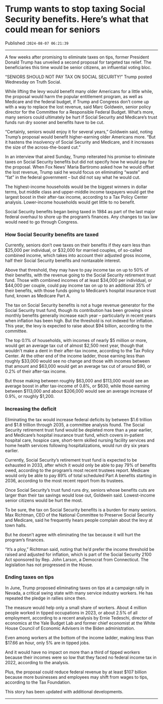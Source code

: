 # Trump wants to stop taxing Social Security benefits. Here’s what that could mean for seniors

Published :`2024-08-07 06:21:39`

---

A few weeks after promising to eliminate taxes on tips, former President Donald Trump has unveiled a second proposal for targeted tax relief. The beneficiaries this time would be senior citizens, an influential voting bloc.

“SENIORS SHOULD NOT PAY TAX ON SOCIAL SECURITY!” Trump posted Wednesday on Truth Social.

While lifting the levy would benefit many older Americans for a little while, the proposal would harm the popular entitlement program, as well as Medicare and the federal budget, if Trump and Congress don’t come up with a way to replace the lost revenue, said Marc Goldwein, senior policy director for the Committee for a Responsible Federal Budget. What’s more, many seniors could ultimately be hurt if Social Security and Medicare’s trust funds run dry sooner and benefits have to be cut.

“Certainly, seniors would enjoy it for several years,” Goldwein said, noting Trump’s proposal would benefit higher-earning older Americans more. “But it hastens the insolvency of Social Security and Medicare, and it increases the size of the across-the-board cut.”

In an interview that aired Sunday, Trump reiterated his promise to eliminate taxes on Social Security benefits but did not specify how he would pay for the proposal. When Fox News’ Maria Bartiromo asked how he would offset the lost revenue, Trump said he would focus on eliminating “waste” and “fat” in the federal government – but did not say what he would cut.

The highest-income households would be the biggest winners in dollar terms, but middle class and upper-middle income taxpayers would get the largest boost in their after-tax income, according to a Tax Policy Center analysis. Lower-income households would get little to no benefit.

Social Security benefits began being taxed in 1984 as part of the last major federal overhaul to shore up the program’s finances. Any changes to tax law would need to go through Congress.

### How Social Security benefits are taxed

Currently, seniors don’t owe taxes on their benefits if they earn less than $25,000 per individual, or $32,000 for married couples, of so-called combined income, which takes into account their adjusted gross income, half their Social Security benefits and nontaxable interest.

Above that threshold, they may have to pay income tax on up to 50% of their benefits, with the revenue going to the Social Security retirement trust fund. Those with combined incomes of at least $34,000 per individual, or $44,000 per couple, could pay income tax on up to an additional 35% of their benefits, with those funds going to Medicare’s hospital insurance trust fund, known as Medicare Part A.

The tax on Social Security benefits is not a huge revenue generator for the Social Security trust fund, though its contribution has been growing since monthly benefits generally increase each year – particularly in recent years when inflation has been high. But the threshold is not indexed for inflation. This year, the levy is expected to raise about $94 billion, according to the committee.

The top 0.1% of households, with incomes of nearly $5 million or more, would get an average tax cut of almost $2,500 next year, though that wouldn’t make a dent in their after-tax income, according to the Tax Policy Center. At the other end of the income ladder, those earning less than roughly $33,000 would see no change and those with incomes between that amount and $63,000 would get an average tax cut of around $90, or 0.2% of their after-tax income.

But those making between roughly $63,000 and $113,000 would see an average boost in after tax-income of 0.8%, or $630, while those earning between $113,000 and about $206,000 would see an average increase of 0.9%, or roughly $1,200.

### Increasing the deficit

Eliminating the tax would increase federal deficits by between $1.6 trillion and $1.8 trillion through 2035, a committee analysis found. The Social Security retirement trust fund would be depleted more than a year earlier, and Medicare’s hospital insurance trust fund, which covers in-patient hospital care, hospice care, short-term skilled nursing facility services and home health services following hospitalizations, would run dry six years earlier.

Currently, Social Security’s retirement trust fund is expected to be exhausted in 2033, after which it would only be able to pay 79% of benefits owed, according to the program’s most recent trustees report. Medicare would only be able to pay 89% of total scheduled Part A benefits starting in 2036, according to the most recent report from its trustees.

Once Social Security’s trust fund runs dry, seniors whose benefits cuts are larger than their tax savings would lose out, Goldwein said. Lowest-income senior citizens would be hurt the most.

To be sure, the tax on Social Security benefits is a burden for many seniors. Max Richtman, CEO of the National Committee to Preserve Social Security and Medicare, said he frequently hears people complain about the levy at town halls.

But he doesn’t agree with eliminating the tax because it will hurt the program’s finances.

“It’s a ploy,” Richtman said, noting that he’d prefer the income threshold be raised and adjusted for inflation, which is part of the Social Security 2100 Act sponsored by Rep. John Larson, a Democrat from Connecticut. The legislation has not progressed in the House.

### Ending taxes on tips

In June, Trump proposed eliminating taxes on tips at a campaign rally in Nevada, a critical swing state with many service industry workers. He has repeated the pledge in rallies since then.

The measure would help only a small share of workers. About 4 million people worked in tipped occupations in 2023, or about 2.5% of all employment, according to a recent analysis by Ernie Tedeschi, director of economics at the Yale Budget Lab and former chief economist at the White House Council of Economic Advisers in the Biden administration.

Even among workers at the bottom of the income ladder, making less than $17.66 an hour, only 5% are in tipped jobs.

And it would have no impact on more than a third of tipped workers because their incomes were so low that they faced no federal income tax in 2022, according to the analysis.

Plus, the proposal could reduce federal revenue by at least $107 billion because more businesses and employees may shift from wages to tips, according to the Tax Foundation.

This story has been updated with additional developments.﻿

---

